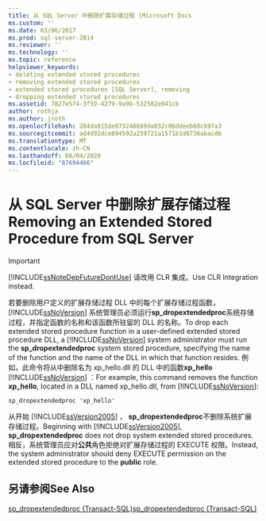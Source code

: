 ```yaml
---
title: 从 SQL Server 中删除扩展存储过程 |Microsoft Docs
ms.custom: ''
ms.date: 03/06/2017
ms.prod: sql-server-2014
ms.reviewer: ''
ms.technology: ''
ms.topic: reference
helpviewer_keywords:
- deleting extended stored procedures
- removing extended stored procedures
- extended stored procedures [SQL Server], removing
- dropping extended stored procedures
ms.assetid: 7827e574-3f59-4279-9a9b-532582e041cb
author: rothja
ms.author: jroth
ms.openlocfilehash: 284da815de073248669da032c06ddeeb68c697a3
ms.sourcegitcommit: ad4d92dce894592a259721a1571b1d8736abacdb
ms.translationtype: MT
ms.contentlocale: zh-CN
ms.lasthandoff: 08/04/2020
ms.locfileid: "87694466"
---
```

# <a name="removing-an-extended-stored-procedure-from-sql-server"></a><span data-ttu-id="74eac-102">从 SQL Server 中删除扩展存储过程</span><span class="sxs-lookup"><span data-stu-id="74eac-102">Removing an Extended Stored Procedure from SQL Server</span></span>
    
> [!IMPORTANT]  
>  [!INCLUDE[ssNoteDepFutureDontUse](../../includes/ssnotedepfuturedontuse-md.md)] <span data-ttu-id="74eac-103">请改用 CLR 集成。</span><span class="sxs-lookup"><span data-stu-id="74eac-103">Use CLR Integration instead.</span></span>  
  
 <span data-ttu-id="74eac-104">若要删除用户定义的扩展存储过程 DLL 中的每个扩展存储过程函数， [!INCLUDE[ssNoVersion](../../includes/ssnoversion-md.md)] 系统管理员必须运行**sp_dropextendedproc**系统存储过程，并指定函数的名称和该函数所驻留的 DLL 的名称。</span><span class="sxs-lookup"><span data-stu-id="74eac-104">To drop each extended stored procedure function in a user-defined extended stored procedure DLL, a [!INCLUDE[ssNoVersion](../../includes/ssnoversion-md.md)] system administrator must run the **sp_dropextendedproc** system stored procedure, specifying the name of the function and the name of the DLL in which that function resides.</span></span> <span data-ttu-id="74eac-105">例如，此命令将从中删除名为 xp_hello.dll 的 DLL 中的函数**xp_hello** [!INCLUDE[ssNoVersion](../../includes/ssnoversion-md.md)] ：</span><span class="sxs-lookup"><span data-stu-id="74eac-105">For example, this command removes the function **xp_hello**, located in a DLL named xp_hello.dll, from [!INCLUDE[ssNoVersion](../../includes/ssnoversion-md.md)]:</span></span>  
  
```  
sp_dropextendedproc 'xp_hello'  
```  
  
 <span data-ttu-id="74eac-106">从开始 [!INCLUDE[ssVersion2005](../../includes/ssversion2005-md.md)] ， **sp_dropextendedproc**不删除系统扩展存储过程。</span><span class="sxs-lookup"><span data-stu-id="74eac-106">Beginning with [!INCLUDE[ssVersion2005](../../includes/ssversion2005-md.md)], **sp_dropextendedproc** does not drop system extended stored procedures.</span></span> <span data-ttu-id="74eac-107">相反，系统管理员应对**公共**角色拒绝对扩展存储过程的 EXECUTE 权限。</span><span class="sxs-lookup"><span data-stu-id="74eac-107">Instead, the system administrator should deny EXECUTE permission on the extended stored procedure to the **public** role.</span></span>  
  
## <a name="see-also"></a><span data-ttu-id="74eac-108">另请参阅</span><span class="sxs-lookup"><span data-stu-id="74eac-108">See Also</span></span>  
 [<span data-ttu-id="74eac-109">sp_dropextendedproc (Transact-SQL)</span><span class="sxs-lookup"><span data-stu-id="74eac-109">sp_dropextendedproc &#40;Transact-SQL&#41;</span></span>](/sql/relational-databases/system-stored-procedures/sp-dropextendedproc-transact-sql)  
  
  
